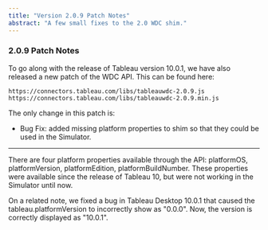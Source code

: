 ```yaml
---
title: "Version 2.0.9 Patch Notes"
abstract: "A few small fixes to the 2.0 WDC shim."
---
```


### 2.0.9 Patch Notes
To go along with the release of Tableau version 10.0.1, we have also released a new patch of the WDC API. This can be found here:

```
https://connectors.tableau.com/libs/tableauwdc-2.0.9.js
https://connectors.tableau.com/libs/tableauwdc-2.0.9.min.js
```

The only change in this patch is:

* Bug Fix: added missing platform properties to shim so that they could be used in the Simulator.

****

There are four platform properties available through the API: platformOS, platformVersion, platformEdition, platformBuildNumber.  These 
properties were available since the release of Tableau 10, but were not working in the Simulator until now.

On a related note, we fixed a bug in Tableau Desktop 10.0.1 that caused the tableau.platformVersion to incorrectly show as "0.0.0".
Now, the version is correctly displayed as "10.0.1".

